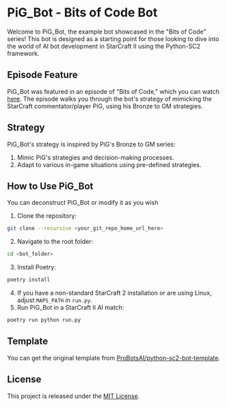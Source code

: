 # PiG_Bot - Bits of Code Bot

Welcome to PiG_Bot, the example bot showcased in the "Bits of Code" series! This bot is designed as a starting point for those looking to dive into the world of AI bot development in StarCraft II using the Python-SC2 framework.

## Episode Feature
PiG_Bot was featured in an episode of "Bits of Code," which you can watch [here](https://www.youtube.com/playlist?list=PLN2WDx0iwG9V2BehVgv-tg_U0OcrWAdKP). The episode walks you through the bot's strategy of mimicking the StarCraft commentator/player PiG, using his Bronze to GM strategies.

## Strategy
PiG_Bot's strategy is inspired by PiG's Bronze to GM series:
1. Mimic PiG's strategies and decision-making processes.
2. Adapt to various in-game situations using pre-defined strategies.

## How to Use PiG_Bot
You can deconstruct PiG_Bot or modify it as you wish
1. Clone the repository:
```bash
git clone --recursive <your_git_repo_home_url_here>
```
2. Navigate to the root folder:
```bash
cd <bot_folder>
```
3. Install Poetry:
```bash
poetry install
```
4. If you have a non-standard StarCraft 2 installation or are using Linux, adjust `MAPS_PATH` in `run.py`.
5. Run PiG_Bot in a StarCraft II AI match:
```bash
poetry run python run.py
```

## Template
You can get the original template from [ProBotsAI/python-sc2-bot-template](https://github.com/ProBotsAI/python-sc2-bot-template).

## License
This project is released under the [MIT License](LICENSE).
